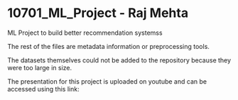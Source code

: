 # 10701_ML_Project - Raj Mehta
ML Project to build better recommendation systemss



The rest of the files are metadata information or preprocessing tools.

The datasets themselves could not be added to the repository because they were too large in size.

The presentation for this project is uploaded on youtube and can be accessed using this link:

